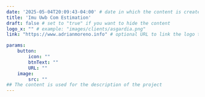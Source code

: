 ```yaml
---
date: '2025-05-04T20:09:43-04:00' # date in which the content is created - defaults to "today"
title: 'Imu Uwb Com Estimation'
draft: false # set to "true" if you want to hide the content 
logo_x: "" # example: "images/clients/asgardia.png"
link: "https://www.adrianmoreno.info" # optional URL to link the logo to

params:
    button:
        icon: ""
        btnText: ""
        URL: ""
    image:  
        src: ""
## The content is used for the description of the project
---
```

